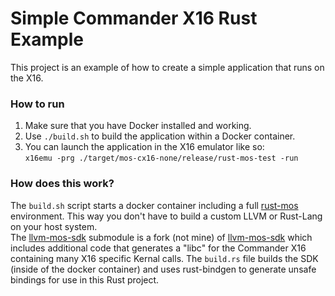 # Simple Commander X16 Rust Example  
This project is an example of how to create a simple application that runs on the X16.  

### How to run
1. Make sure that you have Docker installed and working.  
1. Use `./build.sh` to build the application within a Docker container.  
1. You can launch the application in the X16 emulator like so:  
    `x16emu -prg ./target/mos-cx16-none/release/rust-mos-test -run`

### How does this work?
The `build.sh` script starts a docker container including a full [rust-mos](https://github.com/mrk-its/rust-mos) environment.  This way you don't have to build a custom LLVM or Rust-Lang on your host system.  
The [llvm-mos-sdk](https://github.com/XarkLabs/llvm-mos-sdk/tree/cx16_kernal_support) submodule is a fork (not mine) of [llvm-mos-sdk](https://github.com/llvm-mos/llvm-mos-sdk) which includes additional code that generates a "libc" for the Commander X16 containing many X16 specific Kernal calls.  The `build.rs` file builds the SDK (inside of the docker container) and uses rust-bindgen to generate unsafe bindings for use in this Rust project.
